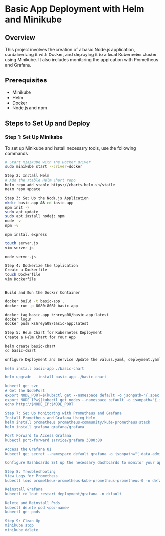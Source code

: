 # Basic App Deployment with Helm and Minikube

## Overview
This project involves the creation of a basic Node.js application, containerizing it with Docker, and deploying it to a local Kubernetes cluster using Minikube. It also includes monitoring the application with Prometheus and Grafana.

## Prerequisites
- Minikube
- Helm
- Docker
- Node.js and npm

## Steps to Set Up and Deploy

### Step 1: Set Up Minikube
To set up Minikube and install necessary tools, use the following commands:
```bash
# Start Minikube with the Docker driver
sudo minikube start --driver=docker

Step 2: Install Helm
# Add the stable Helm chart repo
helm repo add stable https://charts.helm.sh/stable
helm repo update

Step 3: Set Up the Node.js Application
mkdir basic-app && cd basic-app
npm init -y
sudo apt update
sudo apt install nodejs npm
node -v
npm -v

npm install express

touch server.js
vim server.js

node server.js

Step 4: Dockerize the Application
Create a Dockerfile
touch Dockerfile
vim Dockerfile


Build and Run the Docker Container

docker build -t basic-app .
docker run -p 8080:8080 basic-app

docker tag basic-app kshreya08/basic-app:latest
docker login
docker push kshreya08/basic-app:latest

Step 5: Helm Chart for Kubernetes Deployment
Create a Helm Chart for Your App

helm create basic-chart
cd basic-chart

onfigure Deployment and Service Update the values.yaml, deployment.yaml, and service.yaml to define your app's deployment and service specifications.

helm install basic-app ./basic-chart

helm upgrade --install basic-app ./basic-chart

kubectl get svc
# Get the NodePort
export NODE_PORT=$(kubectl get --namespace default -o jsonpath="{.spec.ports[0].nodePort}" services basic-app)
export NODE_IP=$(kubectl get nodes --namespace default -o jsonpath="{.items[0].status.addresses[0].address}")
echo http://$NODE_IP:$NODE_PORT

Step 7: Set Up Monitoring with Prometheus and Grafana
Install Prometheus and Grafana Using Helm
helm install prometheus prometheus-community/kube-prometheus-stack
helm install grafana grafana/grafana

Port Forward to Access Grafana
kubectl port-forward service/grafana 3000:80

Access the Grafana UI
kubectl get secret --namespace default grafana -o jsonpath="{.data.admin-password}" | base64 --decode

Configure Dashboards Set up the necessary dashboards to monitor your application.

Step 8: Troubleshooting
View Logs for Prometheus
kubectl logs prometheus-prometheus-kube-prometheus-prometheus-0 -n default

Reinstall Grafana 
kubectl rollout restart deployment/grafana -n default

Delete and Reinstall Pods 
kubectl delete pod <pod-name>
kubectl get pods

Step 9: Clean Up
minikube stop
minikube delete

